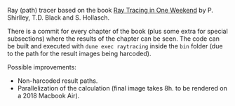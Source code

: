 Ray (path) tracer based on the book [Ray Tracing in One Weekend](https://raytracing.github.io/books/RayTracingInOneWeekend.html) by P. Shirlley, T.D. Black and S. Hollasch.

There is a commit for every chapter of the book (plus some extra for special subsections) where the results of the chapter can be seen. The code can be built and executed with `dune exec raytracing` inside the `bin` folder (due to the path for the result images being harcoded).

Possible improvements:

- Non-harcoded result paths.
- Parallelization of the calculation (final image takes 8h. to be rendered on a 2018 Macbook Air).
